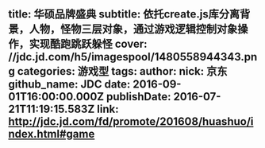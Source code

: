 title: 华硕品牌盛典
subtitle: 依托create.js库分离背景，人物，怪物三层对象，通过游戏逻辑控制对象操作，实现酷跑跳跃躲怪
cover: //jdc.jd.com/h5/imagespool/1480558944343.png
categories: 游戏型
tags:
author:
  nick: 京东
  github_name: JDC
date: 2016-09-01T16:00:00.000Z
publishDate: 2016-07-21T11:19:15.583Z
link: http://jdc.jd.com/fd/promote/201608/huashuo/index.html#game 
---
